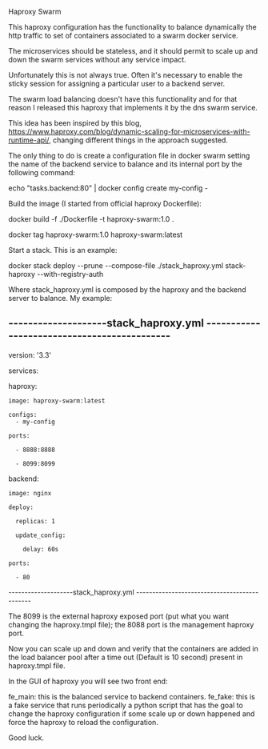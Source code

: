 Haproxy Swarm

This haproxy configuration has the functionality to balance dynamically the http traffic to set of containers associated to a swarm docker service.

The microservices should be stateless, and it should permit to scale up and down the swarm services without any service impact.

Unfortunately this is not always true. Often it's necessary to enable the sticky session for assigning a particular user to a backend server.

The swarm load balancing doesn't have this functionality and for that reason I released this haproxy that implements it by the dns swarm service.

This idea has been inspired by this blog, https://www.haproxy.com/blog/dynamic-scaling-for-microservices-with-runtime-api/, changing different things in the approach suggested.

The only thing to do is create a configuration file in docker swarm setting the name of the backend service to balance and its internal port by the following command:

echo "tasks.backend:80" | docker config create my-config -

Build the image (I started from official haproxy Dockerfile):

docker build -f ./Dockerfile -t haproxy-swarm:1.0 .

docker tag haproxy-swarm:1.0 haproxy-swarm:latest
 
Start a stack. This is an example:

docker stack deploy --prune --compose-file ./stack_haproxy.yml  stack-haproxy --with-registry-auth

Where stack_haproxy.yml is composed by the haproxy and the backend server to balance. My example:


--------------------stack_haproxy.yml --------------------------------------------
-
version: '3.3'

services:

  haproxy:
  
    image: haproxy-swarm:latest
	
    configs:
      - my-config
	  
    ports:
	
      - 8888:8888
	  
      - 8099:8099  

  backend:
  
    image: nginx
	
    deploy:
	
      replicas: 1
	  
      update_config:
	  
        delay: 60s
		
    ports:
	
      - 80
--------------------stack_haproxy.yml ---------------------------------------------
	  
The 8099 is the external haproxy exposed port (put what you want changing the haproxy.tmpl file); the 8088 port is the management haproxy port. 

Now you can scale up and down and verify that the containers are added in the load balancer pool after a time out (Default is 10 second) present in haproxy.tmpl file.

In the GUI of haproxy you will see two front end:

fe_main: this is the balanced service to backend containers.
fe_fake: this is a fake service that runs periodically a python script that has the goal to change the haproxy configuration if some scale up or down happened and force the haproxy to reload the configuration.


Good luck.

